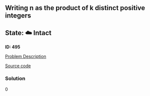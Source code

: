 ## Writing n as the product of k distinct positive integers

## State: :cloud: **Intact**

**ID: 495**

[Problem Description](https://projecteuler.net/problem=495)

[Source code](main.cpp)

### Solution
0